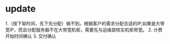 update
===================================
1.（按下架时间，先下先分配）做不到。根据客户的需求分配合适的IP,如果是大带宽IP，而且分配服务器不在大带宽机柜，需要先与运维部核实机柜带宽。
2. 计费开始时间确认
3. 交付确认
